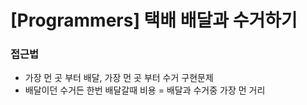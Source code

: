 # [Programmers] 택배 배달과 수거하기
### 접근법

-   가장 먼 곳 부터 배달, 가장 먼 곳 부터 수거 구현문제
-   배달이던 수거든 한번 배달갈때 비용 = 배달과 수거중 가장 먼 거리
